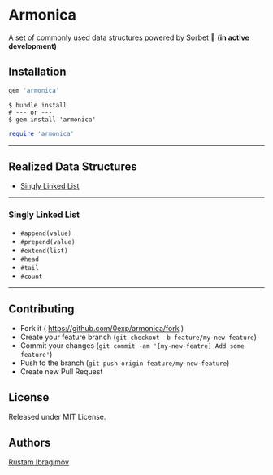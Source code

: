 # Armonica

A set of commonly used data structures powered by Sorbet 🍦 **(in active development)**

## Installation

```ruby
gem 'armonica'
```

```shell
$ bundle install
# --- or ---
$ gem install 'armonica'
```

```ruby
require 'armonica'
```

---

## Realized Data Structures

- [Singly Linked List](#singly-linked-list)

---

### Singly Linked List

- `#append(value)`
- `#prepend(value)`
- `#extend(list)`
- `#head`
- `#tail`
- `#count`

---

## Contributing

- Fork it ( https://github.com/0exp/armonica/fork )
- Create your feature branch (`git checkout -b feature/my-new-feature`)
- Commit your changes (`git commit -am '[my-new-featre] Add some feature'`)
- Push to the branch (`git push origin feature/my-new-feature`)
- Create new Pull Request

## License

Released under MIT License.

## Authors

[Rustam Ibragimov](https://github.com/0exp)

